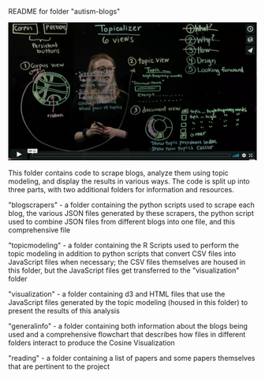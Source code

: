 README for folder "autism-blogs"

[![Topicalizer Summary Video](http://github.com/ericpsb/Research/raw/RachelTopicalizer/autism-blogs/readme_image.jpg)](https://vimeo.com/265639512)



This folder contains code to scrape blogs, analyze
them using topic modeling, and display the results in
various ways. The code is split up into three parts, with
two additional folders for information and resources.

"blogscrapers" - a folder containing the python scripts
used to scrape each blog, the various JSON files generated
by these scrapers, the python script used to combine
JSON files from different blogs into one file, and this
comprehensive file

"topicmodeling" - a folder containing the R Scripts used to
perform the topic modeling in addition to python scripts
that convert CSV files into JavaScript files when necessary;
the CSV files themselves are housed in this folder, but the
JavaScript files get transferred to the "visualization"
folder

"visualization" - a folder containing d3 and HTML files that
use the JavaScript files generated by the topic modeling
(housed in this folder) to present the results of this
analysis

"generalinfo" - a folder containing both information about
the blogs being used and a comprehensive flowchart that
describes how files in different folders interact to
produce the Cosine Visualization

"reading" - a folder containing a list of papers and some
papers themselves that are pertinent to the project